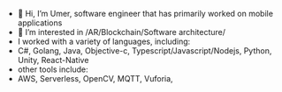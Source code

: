 - 👋 Hi, I’m Umer, software engineer that has primarily worked on mobile applications
- 👀 I’m interested in /AR/Blockchain/Software architecture/
- I worked with a variety of languages, including:
- C#, Golang, Java, Objective-c, Typescript/Javascript/Nodejs, Python, Unity, React-Native
- other tools include:
- AWS, Serverless, OpenCV, MQTT, Vuforia,
<!---
umerDev/umerDev is a ✨ special ✨ repository because its `README.md` (this file) appears on your GitHub profile.
You can click the Preview link to take a look at your changes.
--->
